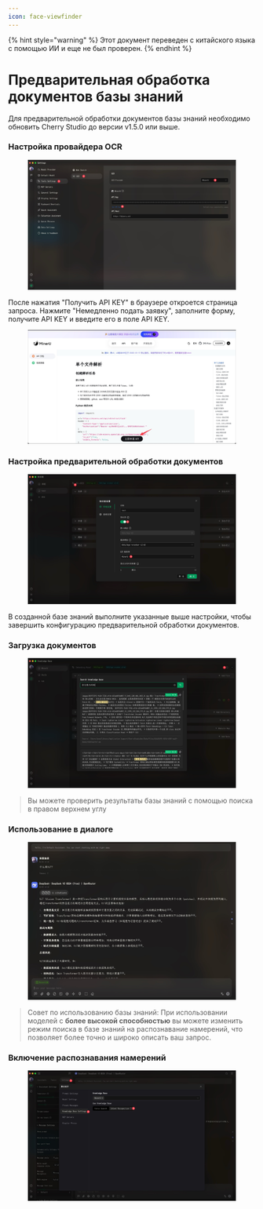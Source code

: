 ```yaml
---
icon: face-viewfinder
---
```


{% hint style="warning" %}
Этот документ переведен с китайского языка с помощью ИИ и еще не был проверен.
{% endhint %}

# Предварительная обработка документов базы знаний

Для предварительной обработки документов базы знаний необходимо обновить Cherry Studio до версии v1.5.0 или выше.

### Настройка провайдера OCR

<figure><img src="../.gitbook/assets/CleanShot 2025-06-03 at 11.50.10@2x (1).jpg" alt=""><figcaption></figcaption></figure>

После нажатия "Получить API KEY" в браузере откроется страница запроса. Нажмите "Немедленно подать заявку", заполните форму, получите API KEY и введите его в поле API KEY.

<figure><img src="../.gitbook/assets/CleanShot 2025-06-03 at 11.51.55@2x.jpg" alt=""><figcaption></figcaption></figure>

### Настройка предварительной обработки документов

<figure><img src="../.gitbook/assets/CleanShot 2025-06-03 at 20.01.03@2x.jpg" alt=""><figcaption></figcaption></figure>

В созданной базе знаний выполните указанные выше настройки, чтобы завершить конфигурацию предварительной обработки документов.

### Загрузка документов

<figure><img src="../.gitbook/assets/CleanShot 2025-06-03 at 12.01.59@2x.jpg" alt=""><figcaption></figcaption></figure>

> Вы можете проверить результаты базы знаний с помощью поиска в правом верхнем углу

### Использование в диалоге

<figure><img src="../.gitbook/assets/CleanShot 2025-06-03 at 14.11.00@2x.jpg" alt=""><figcaption></figcaption></figure>

> Совет по использованию базы знаний: При использовании моделей с **более высокой способностью** вы можете изменить режим поиска в базе знаний на распознавание намерений, что позволяет более точно и широко описать ваш запрос.

### Включение распознавания намерений

<figure><img src="../.gitbook/assets/CleanShot 2025-06-03 at 14.12.47@2x.jpg" alt=""><figcaption></figcaption></figure>